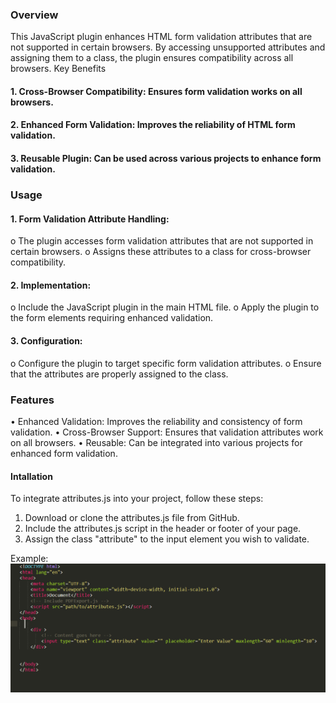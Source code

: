 ### Overview
This JavaScript plugin enhances HTML form validation attributes that are not supported in certain browsers. By accessing unsupported attributes and assigning them to a class, the plugin ensures compatibility across all browsers.
Key Benefits
#### 1.	Cross-Browser Compatibility: Ensures form validation works on all browsers.
#### 2.	Enhanced Form Validation: Improves the reliability of HTML form validation.
#### 3.	Reusable Plugin: Can be used across various projects to enhance form validation.
### Usage
#### 1.	Form Validation Attribute Handling:
o	The plugin accesses form validation attributes that are not supported in certain browsers.
o	Assigns these attributes to a class for cross-browser compatibility.
#### 2.	Implementation:
o	Include the JavaScript plugin in the main HTML file.
o	Apply the plugin to the form elements requiring enhanced validation.
#### 3.	Configuration:
o	Configure the plugin to target specific form validation attributes.
o	Ensure that the attributes are properly assigned to the class.
### Features
•	Enhanced Validation: Improves the reliability and consistency of form validation.
•	Cross-Browser Support: Ensures that validation attributes work on all browsers.
•	Reusable: Can be integrated into various projects for enhanced form validation.

#### Intallation
To integrate attributes.js into your project, follow these steps:
1.	Download or clone the attributes.js file from GitHub.
2.	Include the attributes.js script in the header or footer of your page.
3.	Assign the class "attribute" to the input element you wish to validate.


Example:
![Code Example](https://github.com/BezaleelSolutions/attributes.js/blob/main/attributes.png)
